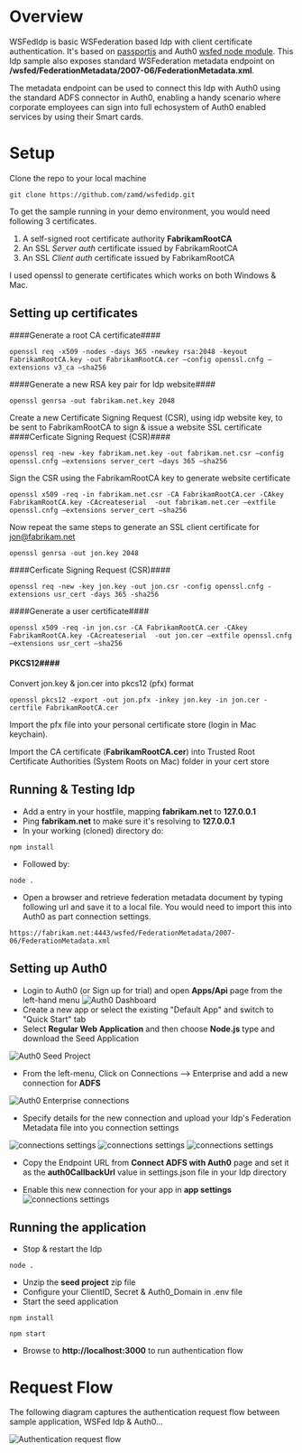 # Overview
WSFedIdp is basic WSFederation based Idp with client certificate authentication. 
It's based on [passportjs](https://github.com/jaredhanson/passport) and Auth0 [wsfed node module]( https://github.com/auth0/node-wsfed). 
This Idp sample also exposes standard WSFederation metadata endpoint on **/wsfed/FederationMetadata/2007-06/FederationMetadata.xml**.

The metadata endpoint can be used to connect this Idp with Auth0 using the standard ADFS connector in Auth0, enabling a handy scenario where corporate employees can sign into full echosystem of Auth0 enabled services by using their Smart cards.

Setup
===================
Clone the repo to your local machine

```
git clone https://github.com/zamd/wsfedidp.git
```

To get the sample running in your demo environment, you would need following 3 certificates. 

 1. A self-signed root certificate authority **FabrikamRootCA**
 2. An SSL *Server auth* certificate issued by FabrikamRootCA 
 3. An SSL *Client auth* certificate issued by FabrikamRootCA

I used openssl to generate certificates which works on both Windows & Mac. 

Setting up certificates
---------------------------

####Generate a root CA certificate####
```
openssl req -x509 -nodes -days 365 -newkey rsa:2048 -keyout FabrikamRootCA.key -out FabrikamRootCA.cer –config openssl.cnfg –extensions v3_ca –sha256
```

####Generate a new RSA key pair for Idp website####
```
openssl genrsa -out fabrikam.net.key 2048
```
Create a new Certificate Signing Request (CSR), using idp website key, to be sent to FabrikamRootCA to sign & issue a website SSL certificate 
####Cerficate Signing Request (CSR)####
```
openssl req -new -key fabrikam.net.key -out fabrikam.net.csr –config openssl.cnfg –extensions server_cert –days 365 –sha256
```
Sign the CSR using the FabrikamRootCA key to generate website certificate

```
openssl x509 -req -in fabrikam.net.csr -CA FabrikamRootCA.cer -CAkey FabrikamRootCA.key -CAcreateserial  -out fabrikam.net.cer –extfile openssl.cnfg –extensions server_cert –sha256
```
Now repeat the same steps to generate an SSL client certificate for jon@fabrikam.net

```
openssl genrsa -out jon.key 2048
```
####Cerficate Signing Request (CSR)####
```
openssl req -new -key jon.key -out jon.csr -config openssl.cnfg -extensions usr_cert -days 365 -sha256
```
####Generate a user certificate####
```
openssl x509 -req -in jon.csr -CA FabrikamRootCA.cer -CAkey FabrikamRootCA.key -CAcreateserial  -out jon.cer –extfile openssl.cnfg –extensions usr_cert –sha256
```
#### PKCS12####
Convert jon.key & jon.cer into pkcs12 (pfx) format

```
openssl pkcs12 -export -out jon.pfx -inkey jon.key -in jon.cer -certfile FabrikamRootCA.cer
```
Import the pfx file into your personal certificate store (login in Mac keychain).

Import the CA certificate (**FabrikamRootCA.cer**) into Trusted Root Certificate Authorities (System Roots on Mac) folder in your cert store

Running & Testing Idp
---------------------------
- Add a entry in your hostfile, mapping **fabrikam.net** to **127.0.0.1**
- Ping **fabrikam.net** to make sure it's resolving to **127.0.0.1**
- In your working (cloned) directory do:
```
npm install
```
- Followed by:
```
node .
```
- Open a browser and retrieve federation metadata document by typing following url and save it to a local file. You would need to import this into Auth0 as part connection settings.
```
https://fabrikam.net:4443/wsfed/FederationMetadata/2007-06/FederationMetadata.xml
```

Setting up Auth0
---------------------------
- Login to Auth0 (or Sign up for trial) and open **Apps/Api** page from the left-hand menu
![Auth0 Dashboard](https://github.com/zamd/wsfedidp/blob/master/docs/auth0dash.png)
- Create a new app or select the existing "Default App" and switch to "Quick Start" tab
- Select **Regular Web Application** and then choose **Node.js** type and download the Seed Application

![Auth0 Seed Project](https://github.com/zamd/wsfedidp/blob/master/docs/auth0seedproject.png)

- From the left-menu, Click on Connections --> Enterprise and add a new connection for **ADFS**

![Auth0 Enterprise connections](https://github.com/zamd/wsfedidp/blob/master/docs/auth0adfscon.png)

- Specify details for the new connection and upload your Idp's Federation Metadata file into you connection settings

![connections settings](https://github.com/zamd/wsfedidp/blob/master/docs/auth0adfsconset.png)
![connections settings](https://github.com/zamd/wsfedidp/blob/master/docs/auth0adfsconset2.png)
![connections settings](https://github.com/zamd/wsfedidp/blob/master/docs/auth0adfsconset3.png)

- Copy the Endpoint URL from **Connect ADFS with Auth0** page and set it as the **auth0CallbackUrl** value in settings.json file in your Idp directory

- Enable this new connection for your app in **app settings**
![connections settings](https://github.com/zamd/wsfedidp/blob/master/docs/auth0connectionenabledapp.png)

Running the application
-----------------------------
- Stop & restart the Idp
```
node .
```
- Unzip the **seed project** zip file
- Configure your ClientID, Secret & Auth0_Domain in .env file
- Start the seed application
```
npm install
```
```
npm start
```
- Browse to **http://localhost:3000** to run authentication flow

Request Flow
============

The following diagram captures the authentication request flow between sample application, WSFed Idp & Auth0...

![Authentication request flow](https://github.com/zamd/wsfedidp/blob/master/docs/requestflow.png)